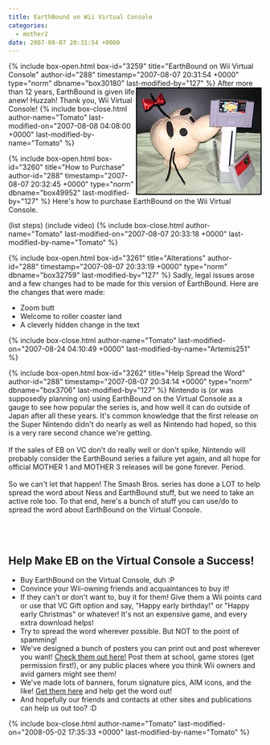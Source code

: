 ```yaml
---
title: EarthBound on Wii Virtual Console
categories:
  - mother2
date: 2007-08-07 20:31:54 +0000
---
```

{% include box-open.html box-id="3259" title="EarthBound on Wii Virtual Console" author-id="288" timestamp="2007-08-07 20:31:54 +0000" type="norm" dbname="box30180" last-modified-by="127" %}
<a href="ebonvc_literal_big.jpg"><img src="ebonvc_literal.jpg" align="right" border="0" /></a>After more than 12 years, EarthBound is given life anew! Huzzah! Thank you, Wii Virtual Console!
{% include box-close.html author-name="Tomato" last-modified-on="2007-08-08 04:08:00 +0000" last-modified-by-name="Tomato" %}

{% include box-open.html box-id="3260" title="How to Purchase" author-id="288" timestamp="2007-08-07 20:32:45 +0000" type="norm" dbname="box49952" last-modified-by="127" %}
Here's how to purchase EarthBound on the Wii Virtual Console.

(list steps) (include video)
{% include box-close.html author-name="Tomato" last-modified-on="2007-08-07 20:33:18 +0000" last-modified-by-name="Tomato" %}

{% include box-open.html box-id="3261" title="Alterations" author-id="288" timestamp="2007-08-07 20:33:19 +0000" type="norm" dbname="box32759" last-modified-by="127" %}
Sadly, legal issues arose and a few changes had to be made for this version of EarthBound. Here are the changes that were made:

<ul>
 <li>Zoom butt</li>
 <li>Welcome to roller coaster land</li>
 <li>A cleverly hidden change in the text</li>
</ul>
{% include box-close.html author-name="Tomato" last-modified-on="2007-08-24 04:10:49 +0000" last-modified-by-name="Artemis251" %}

{% include box-open.html box-id="3262" title="Help Spread the Word" author-id="288" timestamp="2007-08-07 20:34:14 +0000" type="norm" dbname="box3706" last-modified-by="127" %}
Nintendo is (or was supposedly planning on) using EarthBound on the Virtual Console as a gauge to see how popular the series is, and how well it can do outside of Japan after all these years. It's common knowledge that the first release on the Super Nintendo didn't do nearly as well as Nintendo had hoped, so this is a very rare second chance we're getting.
<br /><br />
If the sales of EB on VC don't do really well or don't spike, Nintendo will probably consider the EarthBound series a failure yet again, and all hope for official MOTHER 1 and MOTHER 3 releases will be gone forever. Period.
<br /><br />
So we can't let that happen! The Smash Bros. series has done a LOT to help spread the word about Ness and EarthBound stuff, but we need to take an active role too. To that end, here's a bunch of stuff you can use/do to spread the word about EarthBound on the Virtual Console.
<br /><br /><br /><br />
<h2>Help Make EB on the Virtual Console a Success!</h2>
<ul>
<li>Buy EarthBound on the Virtual Console, duh :P</li>
<li>Convince your Wii-owning friends and acquaintances to buy it!</li>
<li>If they can't or don't want to, buy it for them! Give them a Wii points card or use that VC Gift option and say, "Happy early birthday!" or "Happy early Christmas" or whatever! It's not an expensive game, and every extra download helps!</li>
<li>Try to spread the word wherever possible. But NOT to the point of spamming!</li>
<li>We've designed a bunch of posters you can print out and post wherever you want! <a href="http://starmen.net/ebsiege/spreadtheword">Check them out here!</a> Post them at school, game stores (get permission first!), or any public places where you think Wii owners and avid gamers might see them!</li>
<li>We've made lots of banners, forum signature pics, AIM icons, and the like! <a href="http://starmen.net/ebsiege/spreadtheword">Get them here</a> and help get the word out!</li>
<li>And hopefully our friends and contacts at other sites and publications can help us out too? :D</li>
</ul>

{% include box-close.html author-name="Tomato" last-modified-on="2008-05-02 17:35:33 +0000" last-modified-by-name="Tomato" %}
